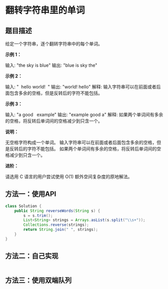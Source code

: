 # 翻转字符串里的单词

## 题目描述

给定一个字符串，逐个翻转字符串中的每个单词。

**示例 1：**

输入: "the sky is blue"
输出: "blue is sky the"

**示例 2：**

输入: "  hello world!  "
输出: "world! hello"
解释: 输入字符串可以在前面或者后面包含多余的空格，但是反转后的字符不能包括。

**示例 3：**

输入: "a good   example"
输出: "example good a"
解释: 如果两个单词间有多余的空格，将反转后单词间的空格减少到只含一个。

**说明：**

无空格字符构成一个单词。
输入字符串可以在前面或者后面包含多余的空格，但是反转后的字符不能包括。
如果两个单词间有多余的空格，将反转后单词间的空格减少到只含一个。

**进阶：**

请选用 C 语言的用户尝试使用 O(1) 额外空间复杂度的原地解法。

## 方法一：使用API

```java
class Solution {
    public String reverseWords(String s) {
        s = s.trim();
        List<String> strings = Arrays.asList(s.split("\\s+"));
        Collections.reverse(strings);
        return String.join(" ", strings);
    }
}
```

## 方法二：自己实现

```java

```

## 方法三：使用双端队列

```java

```